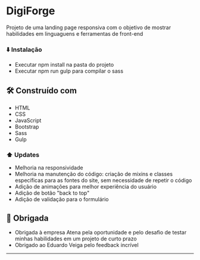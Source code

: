 # DigiForge

Projeto de uma landing page responsiva com o objetivo de mostrar habilidades em linguaguens e ferramentas de front-end


### ⬇️ Instalação

* Executar npm install na pasta do projeto
* Executar npm run gulp para compilar o sass


## 🛠️ Construído com

* HTML
* CSS
* JavaScript
* Bootstrap
* Sass
* Gulp


### ⬆️ Updates

* Melhoria na responsividade
* Melhoria na manutenção do código: criação de mixins e classes específicas para as fontes do site, sem necessidade de repetir o código
* Adição de animações para melhor experiência do usuário
* Adição de botão "back to top"
* Adição de validação para o formulário


## 🎁 Obrigada

* Obrigada à empresa Atena pela oportunidade e pelo desafio de testar minhas habilidades em um projeto de curto prazo
* Obrigado ao Eduardo Veiga pelo feedback incrível


---
